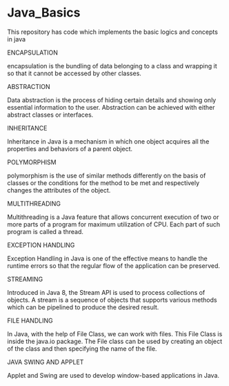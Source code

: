 # Java_Basics

This repository has code which implements the basic logics and concepts in java

ENCAPSULATION

encapsulation is the bundling of data belonging to a class and wrapping it so that it cannot be accessed by other classes.

ABSTRACTION

Data abstraction is the process of hiding certain details and showing only essential information to the user.
Abstraction can be achieved with either abstract classes or interfaces.

INHERITANCE

Inheritance in Java is a mechanism in which one object acquires all the properties and behaviors of a parent object.

POLYMORPHISM

polymorphism is the use of similar methods differently on the basis of classes or the conditions for the method to be met and respectively changes the attributes of the object.

MULTITHREADING

Multithreading is a Java feature that allows concurrent execution of two or more parts of a program for maximum utilization of CPU. Each part of such program is called a thread.

EXCEPTION HANDLING

Exception Handling in Java is one of the effective means to handle the runtime errors so that the regular flow of the application can be preserved.

STREAMING

Introduced in Java 8, the Stream API is used to process collections of objects. A stream is a sequence of objects that supports various methods which can be pipelined to produce the desired result.

FILE HANDLING

In Java, with the help of File Class, we can work with files. This File Class is inside the java.io package. The File class can be used by creating an object of the class and then specifying the name of the file.

JAVA SWING AND APPLET

Applet and Swing are used to develop window-based applications in Java.
